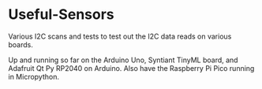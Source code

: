 # Useful-Sensors

Various I2C scans and tests to test out the I2C data reads on various boards.

Up and running so far on the Arduino Uno, Syntiant TinyML board, and Adafruit Qt Py RP2040 on Arduino.  Also have the Raspberry Pi Pico running in Micropython.
